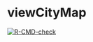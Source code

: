 # viewCityMap

<!-- badges: start -->
  [![R-CMD-check](https://github.com/infobambaranda/viewCityMap/actions/workflows/R-CMD-check.yaml/badge.svg)](https://github.com/infobambaranda/viewCityMap/actions/workflows/R-CMD-check.yaml)
  <!-- badges: end -->
  